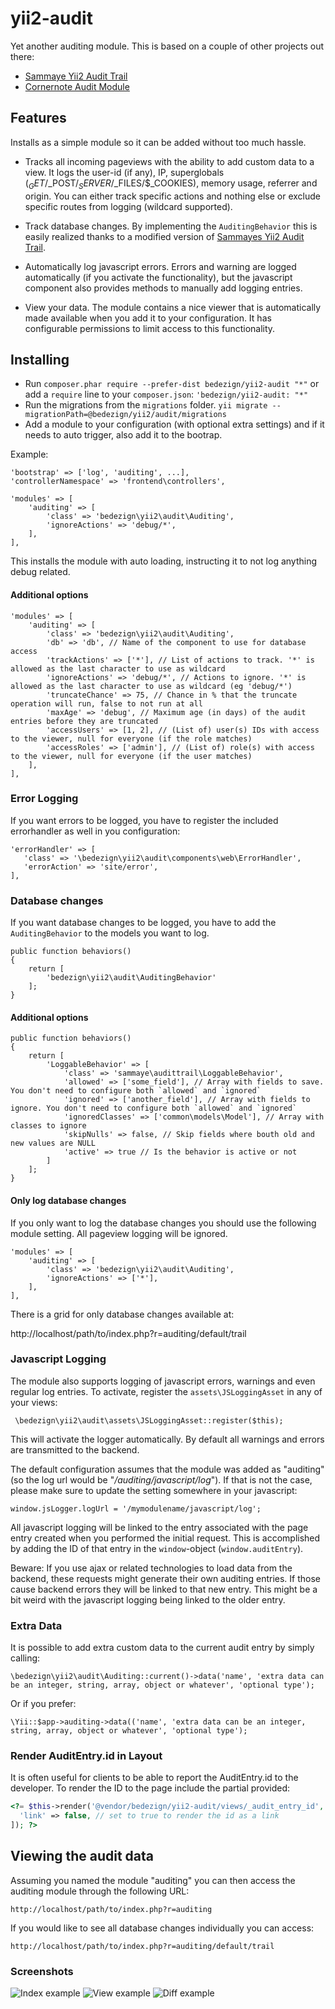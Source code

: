 # yii2-audit


Yet another auditing module.
This is based on a couple of other projects out there:

 * [Sammaye Yii2 Audit Trail](https://github.com/Sammaye/yii2-audittrail)
 * [Cornernote Audit Module](https://github.com/cornernote/yii-audit-module)

## Features
Installs as a simple module so it can be added without too much hassle.

* Tracks all incoming pageviews with the ability to add custom data to a view.
  It logs the user-id (if any), IP, superglobals ($_GET/$_POST/$_SERVER/$_FILES/$_COOKIES), memory usage, referrer and origin. You can either track specific actions and nothing else or exclude specific routes from logging (wildcard supported).

* Track database changes. By implementing the `AuditingBehavior` this is easily realized thanks to a modified version of [Sammayes Yii2 Audit Trail](https://github.com/Sammaye/yii2-audittrail).

* Automatically log javascript errors. Errors and warning are logged automatically (if you activate the functionality), but the javascript component also provides methods to manually add logging entries.

* View your data. The module contains a nice viewer that is automatically made available when you add it to your configuration. It has configurable permissions to limit access to this functionality.

## Installing

* Run `composer.phar require --prefer-dist bedezign/yii2-audit "*"` or add a `require` line to your `composer.json`: `'bedezign/yii2-audit: "*"`
* Run the migrations from the `migrations` folder. `yii migrate --migrationPath=@bedezign/yii2/audit/migrations`
* Add a module to your configuration (with optional extra settings) and if it needs to auto trigger, also add it to the bootrap.

Example:

    'bootstrap' => ['log', 'auditing', ...],
    'controllerNamespace' => 'frontend\controllers',

    'modules' => [
        'auditing' => [
            'class' => 'bedezign\yii2\audit\Auditing',
            'ignoreActions' => 'debug/*',
        ],
    ],

This installs the module with auto loading, instructing it to not log anything debug related.

#### Additional options

    'modules' => [
        'auditing' => [
            'class' => 'bedezign\yii2\audit\Auditing',
            'db' => 'db', // Name of the component to use for database access
            'trackActions' => ['*'], // List of actions to track. '*' is allowed as the last character to use as wildcard
            'ignoreActions' => 'debug/*', // Actions to ignore. '*' is allowed as the last character to use as wildcard (eg 'debug/*')
            'truncateChance' => 75, // Chance in % that the truncate operation will run, false to not run at all
            'maxAge' => 'debug', // Maximum age (in days) of the audit entries before they are truncated
            'accessUsers' => [1, 2], // (List of) user(s) IDs with access to the viewer, null for everyone (if the role matches)
            'accessRoles' => ['admin'], // (List of) role(s) with access to the viewer, null for everyone (if the user matches)
        ],
    ],

### Error Logging

If you want errors to be logged, you have to register the included errorhandler as well in you configuration:

    'errorHandler' => [
       'class' => '\bedezign\yii2\audit\components\web\ErrorHandler',
       'errorAction' => 'site/error',
    ],

### Database changes

If you want database changes to be logged, you have to add the `AuditingBehavior` to the models you want to log.

    public function behaviors()
    {
        return [
            'bedezign\yii2\audit\AuditingBehavior'
        ];
    }

#### Additional options

    public function behaviors()
    {
        return [
            'LoggableBehavior' => [
                'class' => 'sammaye\audittrail\LoggableBehavior',
                'allowed' => ['some_field'], // Array with fields to save. You don't need to configure both `allowed` and `ignored`
                'ignored' => ['another_field'], // Array with fields to ignore. You don't need to configure both `allowed` and `ignored`
                'ignoredClasses' => ['common\models\Model'], // Array with classes to ignore
                'skipNulls' => false, // Skip fields where bouth old and new values are NULL
                'active' => true // Is the behavior is active or not
            ]
        ];
    }

#### Only log database changes

If you only want to log the database changes you should use the following module setting. All pageview logging will be ignored.

    'modules' => [
        'auditing' => [
            'class' => 'bedezign\yii2\audit\Auditing',
            'ignoreActions' => ['*'],
        ],
    ],

There is a grid for only database changes available at:

http://localhost/path/to/index.php?r=auditing/default/trail

### Javascript Logging

The module also supports logging of javascript errors, warnings and even regular log entries.
To activate, register the `assets\JSLoggingAsset` in any of your views:

     \bedezign\yii2\audit\assets\JSLoggingAsset::register($this);

This will activate the logger automatically. By default all warnings and errors are transmitted to the backend.

The default configuration assumes that the module was added as "auditing" (so the log url would be "*/auditing/javascript/log*"). If that is not the case, please make sure to update the setting somewhere in your javascript:

    window.jsLogger.logUrl = '/mymodulename/javascript/log';

All javascript logging will be linked to the entry associated with the page entry created when you performed the initial request. This is accomplished by adding the ID of that entry in the `window`-object (`window.auditEntry`).

Beware: If you use ajax or related technologies to load data from the backend, these requests might generate their own auditing entries. If those cause backend errors they will be linked to that new entry. This might be a bit weird with the javascript logging being linked to the older entry.

### Extra Data

It is possible to add extra custom data to the current audit entry by simply calling:

    \bedezign\yii2\audit\Auditing::current()->data('name', 'extra data can be an integer, string, array, object or whatever', 'optional type');

Or if you prefer:

    \Yii::$app->auditing->data(('name', 'extra data can be an integer, string, array, object or whatever', 'optional type');

### Render AuditEntry.id in Layout

It is often useful for clients to be able to report the AuditEntry.id to the developer.  To render the ID to the page include the partial provided:

```php
<?= $this->render('@vendor/bedezign/yii2-audit/views/_audit_entry_id', [
  'link' => false, // set to true to render the id as a link
]); ?>
```

## Viewing the audit data

Assuming you named the module "auditing" you can then access the auditing module through the following URL:

    http://localhost/path/to/index.php?r=auditing

If you would like to see all database changes individually you can access:

    http://localhost/path/to/index.php?r=auditing/default/trail


### Screenshots

![Index example](docs/screenshots/audit-index.png?raw=true)
![View example](docs/screenshots/audit-view.png?raw=true)
![Diff example](docs/screenshots/audit-diff.png?raw=true)
